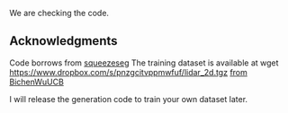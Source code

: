 We are checking the code.

## Acknowledgments
Code borrows from [squeezeseg](https://github.com/BichenWuUCB/SqueezeSeg)
The training dataset is available at
    wget https://www.dropbox.com/s/pnzgcitvppmwfuf/lidar_2d.tgz  [from BichenWuUCB](https://www.dropbox.com/s/pnzgcitvppmwfuf/lidar_2d.tgz)

I will release the generation code to train your own dataset later.